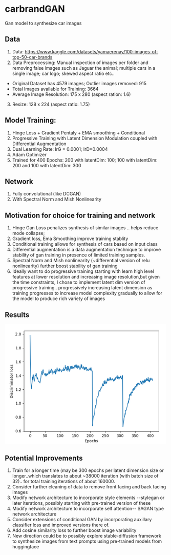 # carbrandGAN
Gan model to synthesize car images

## Data
1. Data: https://www.kaggle.com/datasets/yamaerenay/100-images-of-top-50-car-brands
2. Data Preprocessing: Manual inspection of images per folder and removing false images such as Jaguar the animal; multiple cars in a single image; car logo; skewed aspect ratio etc..
  * Original Dataset has 4579 images; Outlier images removed: 915 
  * Total Images available for Training: 3664
  * Average Image Resolution: 175 x 280 (aspect ration: 1.6)
3. Resize: 128 x 224 (aspect ratio: 1.75)
## Model Training:
1. Hinge Loss  + Gradient Pentaly + EMA smoothing + Conditional 
2. Progressive Training with Latent Dimension Modulation coupled with Differential Augmentation
3. Dual Learning Rate: lrG = 0.0001; lrD=0.0004
4. Adam Optimizer
5. Trained for 400 Epochs: 200 with latentDim: 100; 100 with latentDim: 200 and 100 with latentDim: 300
## Network
1. Fully convolutional (like DCGAN)
2. With Spectral Norm and Mish Nonlinearity

## Motivation for choice for training and network
1. Hinge Gan Loss penalizes synthesis of similar images .. helps reduce mode collapse; 
2. Gradient loss, Ema Smoothing improve training stablity
3. Conditional training allows for synthesis of cars based on input class 
4. Differential augmentation is a data augmentation technique to improve stability of gan training in presence of limited training samples.
5. Spectral Norm and Mish nonlinearity (~differential version of relu nonlinearity) further boost stability of gan training
6. Ideally want to do progressive training starting with learn high level features at lower resolution and increasing image resolution,but given the time constraints, I chose to implement latent dim version of progressive training.. progressively increasing latent dimension as training progresses to increase model complexity gradually to allow for the model to produce rich variety of images
## Results
![alt text](https://github.com/talathi/carbrandGAN/blob/master/images/DiscLoss.png?raw=true)
## Potential Improvements
1. Train for a longer time (may be 300 epochs per latent dimension size or longer..which translates to about ~38000 iteration (with batch size of 32).. for total training iterations of about 160000.
2. Consider further cleaning of data to remove front facing and back facing images
3. Modify network architecture to incorporate style elements --stylegan or later iterations, possibly starting with pre-trained version of these
4. Modify network architecture to incorporate self attention-- SAGAN type network architecture
5. Consider extensions of conditional GAN by incorporating auxillary classifier loss and improved versions there of.
6. Add cosine similarity loss to further boost image variability
7. New direction could be to possibly explore stable-diffusion framework to synthesize images from text prompts using pre-trained models from huggingface




